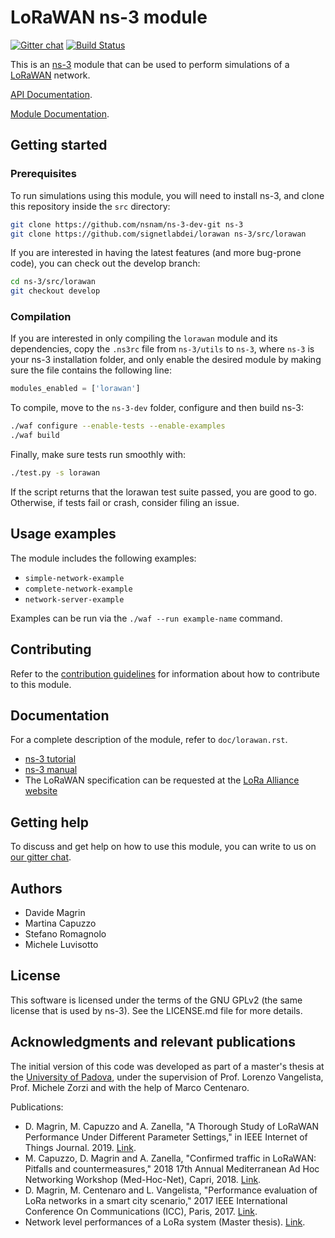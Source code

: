 # LoRaWAN ns-3 module #

[![Gitter chat](https://badges.gitter.im/gitterHQ/gitter.png)](https://gitter.im/ns-3-lorawan)
[![Build Status](https://travis-ci.org/signetlabdei/lorawan.svg?branch=master)](https://travis-ci.org/signetlabdei/lorawan)

This is an [ns-3](https://www.nsnam.org "ns-3 Website") module that can be used
to perform simulations of a [LoRaWAN](http://www.lora-alliance.org/technology
"LoRa Alliance") network.

[API Documentation](https://signetlabdei.github.io/lorawan/html/index.html).

[Module Documentation](https://signetlabdei.github.io/lorawan/models/build/html/lorawan.html).

## Getting started ##

### Prerequisites ###

To run simulations using this module, you will need to install ns-3, and clone
this repository inside the `src` directory:

```bash
git clone https://github.com/nsnam/ns-3-dev-git ns-3
git clone https://github.com/signetlabdei/lorawan ns-3/src/lorawan
```

If you are interested in having the latest features (and more bug-prone code),
you can check out the develop branch:

```bash
cd ns-3/src/lorawan
git checkout develop
```

### Compilation ###

If you are interested in only compiling the `lorawan` module and its
dependencies, copy the `.ns3rc` file from `ns-3/utils` to `ns-3`, where `ns-3`
is your ns-3 installation folder, and only enable the desired module by making
sure the file contains the following line:

```python
modules_enabled = ['lorawan']
```

To compile, move to the `ns-3-dev` folder, configure and then build ns-3:

```bash
./waf configure --enable-tests --enable-examples
./waf build
```

Finally, make sure tests run smoothly with:

```bash
./test.py -s lorawan
```

If the script returns that the lorawan test suite passed, you are good to go.
Otherwise, if tests fail or crash, consider filing an issue.

## Usage examples ##

The module includes the following examples:

- `simple-network-example`
- `complete-network-example`
- `network-server-example`

Examples can be run via the `./waf --run example-name` command.

## Contributing ##

Refer to the [contribution guidelines](.github/CONTRIBUTING.md) for information
about how to contribute to this module.

## Documentation ##

For a complete description of the module, refer to `doc/lorawan.rst`.

- [ns-3 tutorial](https://www.nsnam.org/docs/tutorial/html "ns-3 Tutorial")
- [ns-3 manual](https://www.nsnam.org/docs/manual/html "ns-3 Manual")
- The LoRaWAN specification can be requested at the [LoRa Alliance
  website](http://www.lora-alliance.org)

## Getting help ##

To discuss and get help on how to use this module, you can write to us on [our
gitter chat](https://gitter.im/ns-3-lorawan "lorawan Gitter chat").

## Authors ##

- Davide Magrin
- Martina Capuzzo
- Stefano Romagnolo
- Michele Luvisotto

## License ##

This software is licensed under the terms of the GNU GPLv2 (the same license
that is used by ns-3). See the LICENSE.md file for more details.

## Acknowledgments and relevant publications ##

The initial version of this code was developed as part of a master's thesis at
the [University of Padova](https://unipd.it "Unipd homepage"), under the
supervision of Prof. Lorenzo Vangelista, Prof. Michele Zorzi and with the help
of Marco Centenaro.

Publications:
- D. Magrin, M. Capuzzo and A. Zanella, "A Thorough Study of LoRaWAN Performance Under Different
  Parameter Settings," in IEEE Internet of Things Journal. 2019.
  [Link](http://ieeexplore.ieee.org/stamp/stamp.jsp?tp=&arnumber=8863372&isnumber=6702522).
- M. Capuzzo, D. Magrin and A. Zanella, "Confirmed traffic in LoRaWAN: Pitfalls
  and countermeasures," 2018 17th Annual Mediterranean Ad Hoc Networking
  Workshop (Med-Hoc-Net), Capri, 2018. [Link](https://ieeexplore.ieee.org/abstract/document/8407095).
- D. Magrin, M. Centenaro and L. Vangelista, "Performance evaluation of LoRa
  networks in a smart city scenario," 2017 IEEE International Conference On
  Communications (ICC), Paris, 2017. [Link](http://ieeexplore.ieee.org/document/7996384/).
- Network level performances of a LoRa system (Master thesis). [Link](http://tesi.cab.unipd.it/53740/1/dissertation.pdf).
